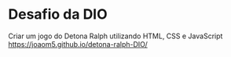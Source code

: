 # Desafio da DIO
Criar um jogo do Detona Ralph utilizando HTML, CSS e JavaScript
https://joaom5.github.io/detona-ralph-DIO/
